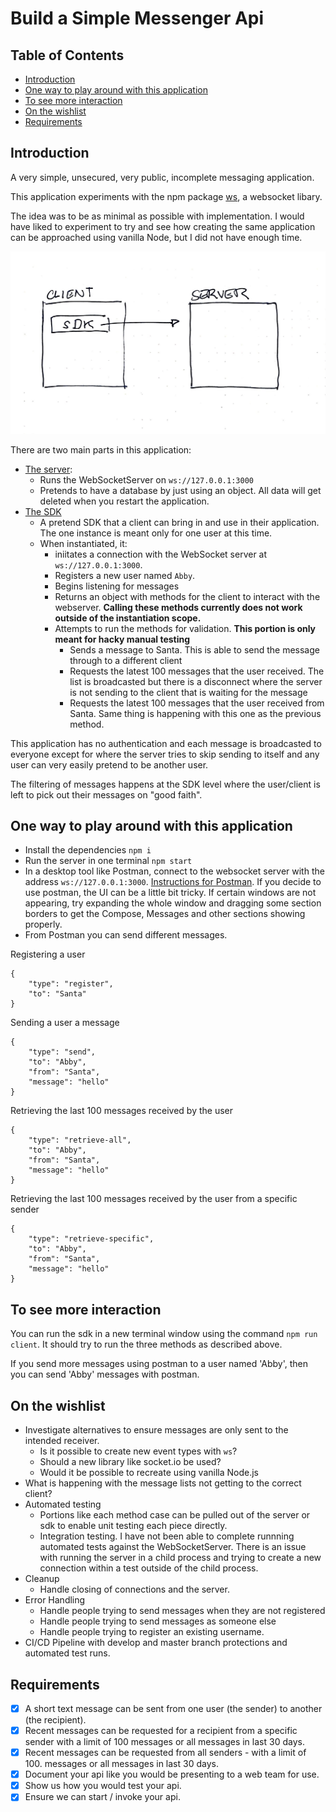 # Build a Simple Messenger Api <!-- omit in toc -->

## Table of Contents <!-- omit in toc -->
- [Introduction](#introduction)
- [One way to play around with this application](#one-way-to-play-around-with-this-application)
- [To see more interaction](#to-see-more-interaction)
- [On the wishlist](#on-the-wishlist)
- [Requirements](#requirements)

## Introduction
A very simple, unsecured, very public, incomplete messaging application.

This application experiments with the npm package [ws](https://github.com/websockets/ws#sending-and-receiving-text-data), a websocket libary.

The idea was to be as minimal as possible with implementation. I would have liked to experiment to try and see how creating the same application can be approached using vanilla Node, but I did not have enough time.

![Overview](./simple-architecture-diagram.jpg)

There are two main parts in this application:
- [The server](./server.js):
  - Runs the WebSocketServer on ``ws://127.0.0.1:3000``
  - Pretends to have a database by just using an object. All data will get deleted when you restart the application.
- [The SDK](./sdk.js)
  - A pretend SDK that a client can bring in and use in their application. The one instance is meant only for one user at this time.
  - When instantiated, it:
    - iniitates a connection with the WebSocket server at ``ws://127.0.0.1:3000``.
    - Registers a new user named ``Abby``.
    - Begins listening for messages
    - Returns an object with methods for the client to interact with the webserver. **Calling these methods currently does not work outside of the instantiation scope.**
    - Attempts to run the methods for validation. **This portion is only meant for hacky manual testing**
      - Sends a message to Santa. This is able to send the message through to a different client
      - Requests the latest 100 messages that the user received. The list is broadcasted but there is a disconnect where the server is not sending to the client that is waiting for the message
      - Requests the latest 100 messages that the user received from Santa. Same thing is happening with this one as the previous method.

This application has no authentication and each message is broadcasted to everyone except for where the server tries to skip sending to itself and any user can very easily pretend to be another user.

The filtering of messages happens at the SDK level where the user/client is left to pick out their messages on "good faith".

## One way to play around with this application
- Install the dependencies ``npm i``
- Run the server in one terminal ``npm start``
- In a desktop tool like Postman, connect to the websocket server with the address ``ws://127.0.0.1:3000``. [Instructions for Postman](https://blog.postman.com/postman-now-supports-socket-io/). If you decide to use postman, the UI can be a little bit tricky. If certain windows are not appearing, try expanding the whole window and dragging some section borders to get the Compose, Messages and other sections showing properly.
- From Postman you can send different messages.

Registering a user
```
{
    "type": "register",
    "to": "Santa"
}
```

Sending a user a message
```
{
    "type": "send",
    "to": "Abby",
    "from": "Santa",
    "message": "hello"
}
```

Retrieving the last 100 messages received by the user
```
{
    "type": "retrieve-all",
    "to": "Abby",
    "from": "Santa",
    "message": "hello"
}
```

Retrieving the last 100 messages received by the user from a specific sender
```
{
    "type": "retrieve-specific",
    "to": "Abby",
    "from": "Santa",
    "message": "hello"
}
```

## To see more interaction
You can run the sdk in a new terminal window using the command ``npm run client``. It should try to run the three methods as described above.

If you send more messages using postman to a user named 'Abby', then you can send 'Abby' messages with postman.

## On the wishlist
- Investigate alternatives to ensure messages are only sent to the intended receiver.
  - Is it possible to create new event types with ``ws``?
  - Should a new library like socket.io be used?
  - Would it be possible to recreate using vanilla Node.js
- What is happening with the message lists not getting to the correct client?
- Automated testing
  - Portions like each method case can be pulled out of the server or sdk to enable unit testing each piece directly.
  - Integration testing. I have not been able to complete runnning automated tests against the WebSocketServer. There is an issue with running the server in a child process and trying to create a new connection within a test outside of the child process.
- Cleanup
  - Handle closing of connections and the server.
- Error Handling
  - Handle people trying to send messages when they are not registered
  - Handle people trying to send messages as someone else
  - Handle people trying to register an existing username.
- CI/CD Pipeline with develop and master branch protections and automated test runs.

## Requirements
- [x] A short text message can be sent from one user (the sender) to another
(the recipient).
- [x] Recent messages can be requested for a recipient from a specific sender with a limit of 100 messages or all messages in last 30 days.
- [x] Recent messages can be requested from all senders - with a limit of 100.
messages or all messages in last 30 days.
- [x] Document your api like you would be presenting to a web team for use.
- [x] Show us how you would test your api.
- [x] Ensure we can start / invoke your api.